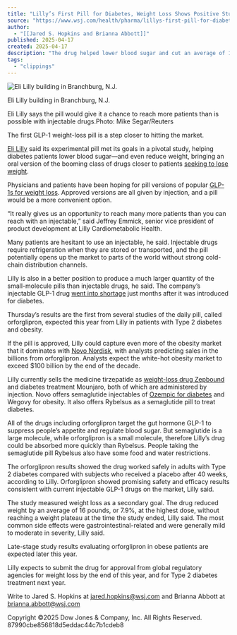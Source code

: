 ```yaml
---
title: "Lilly’s First Pill for Diabetes, Weight Loss Shows Positive Study Results"
source: "https://www.wsj.com/health/pharma/lillys-first-pill-for-diabetes-weight-loss-shows-positive-study-results-d21021a7?mod=hp_lead_pos6"
author:
  - "[[Jared S. Hopkins and Brianna Abbott]]"
published: 2025-04-17
created: 2025-04-17
description: "The drug helped lower blood sugar and cut an average of 16 pounds"
tags:
  - "clippings"
---
```

![Eli Lilly  building in Branchburg, N.J.](https://images.wsj.net/im-94718635?width=700&height=466)

Eli Lilly building in Branchburg, N.J.

Eli Lilly says the pill would give it a chance to reach more patients than is possible with injectable drugs.Photo: Mike Segar/Reuters

The first GLP-1 weight-loss pill is a step closer to hitting the market.

[Eli Lilly](https://www.wsj.com/market-data/quotes/LLY) said its experimental pill met its goals in a pivotal study, helping diabetes patients lower blood sugar—and even reduce weight, bringing an oral version of the booming class of drugs closer to patients [seeking to lose weight](https://www.wsj.com/health/pharma/ozempic-weight-loss-drug-ineffective-why-6d7059bb?mod=article_inline).

Physicians and patients have been hoping for pill versions of popular [GLP-1s for weight loss](https://www.wsj.com/health/pharma/weight-loss-drugs-employer-healthcare-coverage-12817e4f?mod=article_inline). Approved versions are all given by injection, and a pill would be a more convenient option.

“It really gives us an opportunity to reach many more patients than you can reach with an injectable,” said Jeffrey Emmick, senior vice president of product development at Lilly Cardiometabolic Health.

Many patients are hesitant to use an injectable, he said. Injectable drugs require refrigeration when they are stored or transported, and the pill potentially opens up the market to parts of the world without strong cold-chain distribution channels.

Lilly is also in a better position to produce a much larger quantity of the small-molecule pills than injectable drugs, he said. The company’s injectable GLP-1 drug [went into shortage](https://www.wsj.com/health/pharma/shortage-of-eli-lillys-weight-loss-diabetes-drugs-is-over-6d623bdd?mod=article_inline) just months after it was introduced for diabetes.

Thursday’s results are the first from several studies of the daily pill, called orforglipron, expected this year from Lilly in patients with Type 2 diabetes and obesity.

If the pill is approved, Lilly could capture even more of the obesity market that it dominates with [Novo Nordisk](https://www.wsj.com/market-data/quotes/DK/XCSE/NOVO.B), with analysts predicting sales in the billions from orforglipron. Analysts expect the white-hot obesity market to exceed $100 billion by the end of the decade.

Lilly currently sells the medicine tirzepatide as [weight-loss drug Zepbound](https://www.wsj.com/health/pharma/eli-lilly-introduces-new-weight-loss-drug-doses-lowers-price-points-ce06c8e4?mod=article_inline) and diabetes treatment Mounjaro, both of which are administered by injection. Novo offers semaglutide injectables of [Ozempic for diabetes](https://www.wsj.com/health/wellness/stop-taking-ozempic-wegovy-weight-loss-c0e11316?mod=article_inline) and Wegovy for obesity. It also offers Rybelsus as a semaglutide pill to treat diabetes.

All of the drugs including orforglipron target the gut hormone GLP-1 to suppress people’s appetite and regulate blood sugar. But semaglutide is a large molecule, while orforglipron is a small molecule, therefore Lilly’s drug could be absorbed more quickly than Rybelsus. People taking the semaglutide pill Rybelsus also have some food and water restrictions.

The orforglipron results showed the drug worked safely in adults with Type 2 diabetes compared with subjects who received a placebo after 40 weeks, according to Lilly. Orforglipron showed promising safety and efficacy results consistent with current injectable GLP-1 drugs on the market, Lilly said.

The study measured weight loss as a secondary goal. The drug reduced weight by an average of 16 pounds, or 7.9%, at the highest dose, without reaching a weight plateau at the time the study ended, Lilly said. The most common side effects were gastrointestinal-related and were generally mild to moderate in severity, Lilly said.

Late-stage study results evaluating orforglipron in obese patients are expected later this year.

Lilly expects to submit the drug for approval from global regulatory agencies for weight loss by the end of this year, and for Type 2 diabetes treatment next year.

Write to Jared S. Hopkins at [jared.hopkins@wsj.com](https://www.wsj.com/health/pharma/) and Brianna Abbott at [brianna.abbott@wsj.com](https://www.wsj.com/health/pharma/)

Copyright ©2025 Dow Jones & Company, Inc. All Rights Reserved. 87990cbe856818d5eddac44c7b1cdeb8